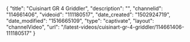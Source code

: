 {
    "title": "Cuisinart GR 4 Griddler",
    "description": "",
    "channelid": "114661406",
    "videoid": "111180517",
    "date_created": "1502924719",
    "date_modified": "1516665109",
    "type": "captivate",
    "layout": "channelVideo",
    "url": "\/latest-videos\/cuisinart-gr-4-griddler\/114661406-111180517"
}